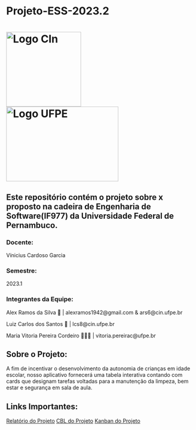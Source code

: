 # Projeto-ESS-2023.2

<h1 vertical-align= "middle">
  <img src="https://github.com/Alexramoss/Projeto-ES-2023.2/assets/93000795/d5406222-3948-4e09-b4fe-521dd665cfd9" alt="Logo CIn"     height=200px width=200px> <img src="https://github.com/Alexramoss/Projeto-ES-2023.2/assets/93000795/165974cb-1fe2-45b2-ba05-13d7c526f1cf" alt="Logo UFPE" height=200px width=300px>
</h1>

## Este repositório contém o projeto sobre x proposto na cadeira de Engenharia de Software(IF977) da Universidade Federal de Pernambuco.

### Docente: 
<p align="left" vertical-align= "middle">Vínicius Cardoso Garcia</p>

### Semestre: 
<p align="left" vertical-align= "middle">2023.1</p>

### Integrantes da Equipe:
<p align="left" vertical-align= "middle">Alex Ramos da Silva 🌟 | alexramos1942@gmail.com & ars6@cin.ufpe.br</p>
<p align="left" vertical-align= "middle">Luiz Carlos dos Santos 👾 | lcs8@cin.ufpe.br</p>
<p align="left" vertical-align= "middle">Maria Vitoria Pereira Cordeiro 👩🏼‍🎤 | vitoria.pereirac@ufpe.br</p>

## Sobre o Projeto:

A fim de incentivar o desenvolvimento da autonomia de crianças em idade escolar, nosso aplicativo fornecerá uma tabela interativa contando com cards que designam tarefas voltadas para a manutenção da limpeza, bem estar e segurança em sala de aula. 

## Links Importantes:
<a href="https://docs.google.com/document/d/1mTMhLnPbvr6UddJm-UBkjMJnM83Bjlby5gcwEHgpnyY/edit?usp=sharing">Relatório do Projeto</a>
<a href="https://whimsical.com/eng-soft-QhAy2QNSSNDSG2RkFStoyH">CBL do Projeto</a>
<a href="https://trello.com/b/Dv6rCRez/proj-eng-soft">Kanban do Projeto</a>



